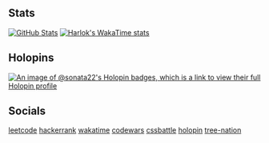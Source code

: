 ## Stats

[![GitHub Stats](https://github-readme-stats.vercel.app/api?username=sonata22&rank_icon=github&theme=dark&show_icons=true&hide_border=true&count_private=true)](https://github.com/anuraghazra/github-readme-stats)
[![Harlok's WakaTime stats](https://github-readme-stats.vercel.app/api/wakatime?username=sonata22&theme=dark&langs_count=5)](https://github.com/anuraghazra/github-readme-stats)

## Holopins

[![An image of @sonata22's Holopin badges, which is a link to view their full Holopin profile](https://holopin.me/sonata22)](https://holopin.io/@sonata22)

## Socials

[leetcode](https://leetcode.com/u/sonata22/)
[hackerrank](hackerrank.com/sonata22)
[wakatime](https://wakatime.com/@sonata22)
[codewars](https://www.codewars.com/users/sonata22)
[cssbattle](https://cssbattle.dev/player/sonata22)
[holopin](https://www.holopin.io/@sonata22#badges)
[tree-nation](https://tree-nation.com/profile/sonata22)
